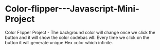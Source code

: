 # Color-flipper---Javascript-Mini-Project
Color Flipper Project - 
The background color will change once we click the button and it will show the color codebas wll. 
Every time we click on the button it will generate unique Hex color which infinite. 
